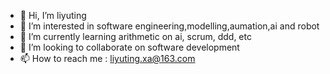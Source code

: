- 👋 Hi, I’m liyuting
- 👀 I’m interested in software engineering,modelling,aumation,ai and robot
- 🌱 I’m currently learning arithmetic on ai, scrum, ddd, etc
- 💞️ I’m looking to collaborate on software development
- 📫 How to reach me :  liyuting.xa@163.com

<!---
liyuting71/liyuting71 is a ✨ special ✨ repository because its `README.md` (this file) appears on your GitHub profile.
You can click the Preview link to take a look at your changes.
--->
